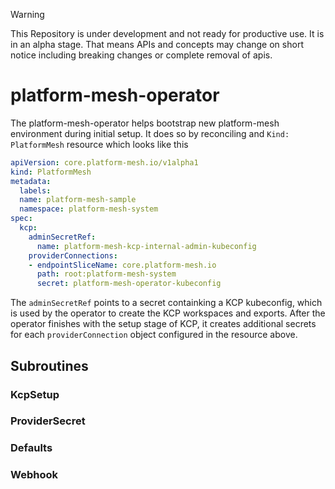 > [!WARNING]
> This Repository is under development and not ready for productive use. It is in an alpha stage. That means APIs and concepts may change on short notice including breaking changes or complete removal of apis.

# platform-mesh-operator

The platform-mesh-operator helps bootstrap new platform-mesh environment during initial setup. It does so by reconciling and `Kind: PlatformMesh` resource which looks like this

```yaml
apiVersion: core.platform-mesh.io/v1alpha1
kind: PlatformMesh
metadata:
  labels:
  name: platform-mesh-sample
  namespace: platform-mesh-system
spec:
  kcp:
    adminSecretRef:
      name: platform-mesh-kcp-internal-admin-kubeconfig
    providerConnections:
    - endpointSliceName: core.platform-mesh.io
      path: root:platform-mesh-system
      secret: platform-mesh-operator-kubeconfig
```

The `adminSecretRef` points to a secret containking a KCP kubeconfig, which is used by the operator to create the KCP workspaces and exports. After the operator finishes with the setup stage of KCP, it creates additional secrets for each `providerConnection` object configured in the resource above.

## Subroutines

### KcpSetup
### ProviderSecret
### Defaults

### Webhook
